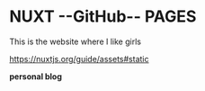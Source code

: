# NUXT --GitHub-- PAGES

This is the website where I like girls

https://nuxtjs.org/guide/assets#static

**personal blog**

